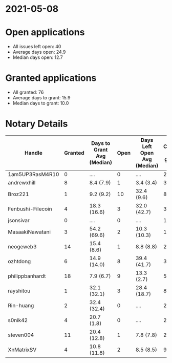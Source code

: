 2021-05-08
==========

# Open applications

- All issues left open: 40
- Average days open: 24.9
- Median days open: 12.7

# Granted applications

- All granted: 76
- Average days to grant: 15.9
- Median days to grant: 10.0

# Notary Details

| Handle            |   Granted | Days to Grant Avg (Median)   |   Open | Days Left Open Avg (Median)   |   Closed (no grant) |
|-------------------|-----------|------------------------------|--------|-------------------------------|---------------------|
| 1am5UP3RasM4R10   |         0 | ....                         |      0 | ....                          |                   2 |
| andrewxhill       |         8 | 8.4  (7.9)                   |      1 | 3.4  (3.4)                    |                  30 |
| Broz221           |         1 | 9.2  (9.2)                   |     10 | 32.4  (9.6)                   |                   8 |
| Fenbushi-Filecoin |         4 | 18.3  (16.6)                 |      3 | 32.0  (42.7)                  |                  32 |
| jsonsivar         |         0 | ....                         |      0 | ....                          |                  13 |
| MasaakiNawatani   |         3 | 54.2  (69.6)                 |      2 | 10.3  (10.3)                  |                  14 |
| neogeweb3         |        14 | 15.4  (8.6)                  |      1 | 8.8  (8.8)                    |                  28 |
| ozhtdong          |         6 | 14.9  (14.0)                 |      8 | 39.4  (41.7)                  |                  33 |
| philippbanhardt   |        18 | 7.9  (6.7)                   |      9 | 13.3  (2.7)                   |                  57 |
| rayshitou         |         1 | 32.1  (32.1)                 |      3 | 28.4  (18.7)                  |                   8 |
| Rin-huang         |         2 | 32.4  (32.4)                 |      0 | ....                          |                   2 |
| s0nik42           |         4 | 20.7  (1.8)                  |      0 | ....                          |                  20 |
| steven004         |        11 | 20.4  (12.8)                 |      1 | 7.8  (7.8)                    |                  21 |
| XnMatrixSV        |         4 | 10.8  (11.8)                 |      2 | 8.5  (8.5)                    |                   9 |